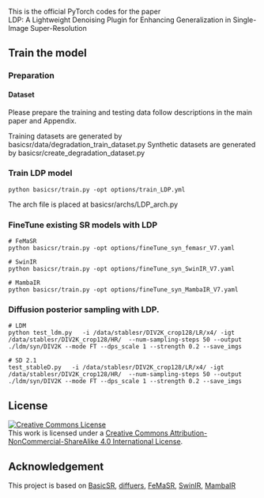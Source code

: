 This is the official PyTorch codes for the paper  
LDP: A Lightweight Denoising Plugin for Enhancing Generalization in Single-Image Super-Resolution


## Train the model

### Preparation

#### Dataset

Please prepare the training and testing data follow descriptions in the main paper and Appendix. 

Training datasets are generated by basicsr/data/degradation_train_dataset.py
Synthetic datasets are generated by basicsr/create_degradation_dataset.py


### Train LDP model

```
python basicsr/train.py -opt options/train_LDP.yml
```
The arch file is placed at basicsr/archs/LDP_arch.py

### FineTune existing SR models with LDP
```
# FeMaSR
python basicsr/train.py -opt options/fineTune_syn_femasr_V7.yaml

# SwinIR
python basicsr/train.py -opt options/fineTune_syn_SwinIR_V7.yaml

# MambaIR
python basicsr/train.py -opt options/fineTune_syn_MambaIR_V7.yaml
```
### Diffusion posterior sampling with LDP.
```
# LDM
python test_ldm.py   -i /data/stablesr/DIV2K_crop128/LR/x4/ -igt /data/stablesr/DIV2K_crop128/HR/  --num-sampling-steps 50 --output ./ldm/syn/DIV2K --mode FT --dps_scale 1 --strength 0.2 --save_imgs

# SD 2.1
test_stableD.py   -i /data/stablesr/DIV2K_crop128/LR/x4/ -igt /data/stablesr/DIV2K_crop128/HR/  --num-sampling-steps 50 --output ./ldm/syn/DIV2K --mode FT --dps_scale 1 --strength 0.2 --save_imgs
```

## License

<a rel="license" href="http://creativecommons.org/licenses/by-nc-sa/4.0/"><img alt="Creative Commons License" style="border-width:0" src="https://i.creativecommons.org/l/by-nc-sa/4.0/88x31.png" /></a><br />This work is licensed under a <a rel="license" href="http://creativecommons.org/licenses/by-nc-sa/4.0/">Creative Commons Attribution-NonCommercial-ShareAlike 4.0 International License</a>.

## Acknowledgement

This project is based on [BasicSR](https://github.com/xinntao/BasicSR), [diffuers](https://github.com/huggingface/diffusers.git), [FeMaSR](https://github.com/chaofengc/FeMaSR), [SwinIR](https://github.com/JingyunLiang/SwinIR.git), [MambaIR](https://github.com/csguoh/MambaIR.git)
